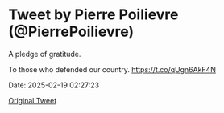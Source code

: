 # Tweet by Pierre Poilievre (@PierrePoilievre)

A pledge of gratitude. 

To those who defended our country. https://t.co/qUgn6AkF4N

Date: 2025-02-19 02:27:23

[Original Tweet](https://x.com/PierrePoilievre/status/1892038242330918974)
